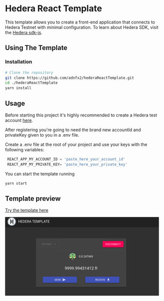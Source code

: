 # Hedera React Template

This template allows you to create a front-end application that connects to Hedera Testnet with minimal
configuration. To learn about Hedera SDK, visit the
[Hedera sdk-js](https://docs.hedera.com/guides/getting-started/javascript).



## Using The Template

### Installation

```bash
# Clone the repository
git clone https://github.com/adnfx2/hederaReactTemplate.git
cd ./hederaReactTemplate
yarn install
```

## Usage

Before starting this project it's highly recommended to create a Hedera test account [here](https://portal.hedera.com/register).

After registering you're going to need the brand new accountId and privateKey given to you in a .env file. 

Create a .env file at the root of your project and use your keys with the following variables:
```javascript
 REACT_APP_MY_ACCOUNT_ID = 'paste_here_your_account_id'
 REACT_APP_MY_PRIVATE_KEY= 'paste_here_your_private_key'
```
You can start the template running 

```bash
yarn start
```
## Template preview

[Try the template here](https://adnfx2.github.io/hederaReactTemplate/)

![Preview](https://github.com/adnfx2/hederaReactTemplate/blob/master/assets/hederaReactTemplate.png)
